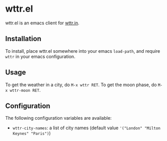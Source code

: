 # wttr.el

wttr.el is an emacs client for [wttr.in](http://wttr.in).

## Installation

To install, place wttr.el somewhere into your emacs `load-path`, and require `wttr` in your emacs configuration.

## Usage

To get the weather in a city, do `M-x wttr RET`. To get the moon phase, do `M-x wttr-moon RET`.

## Configuration

The following configuration variables are available:

* `wttr-city-names`: a list of city names (default value `'("London" "Milton Keynes" "Paris")`)
